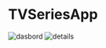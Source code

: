 # TVSeriesApp
![dasbord](https://github.com/Eyup06/seriesApp-retrofit/assets/76844060/3fd9c899-e98d-4fbb-8589-f858444ad61a)
![details](https://github.com/Eyup06/seriesApp-retrofit/assets/76844060/30a8ba48-6840-4647-ac4f-59c5b3ae2a4c)

